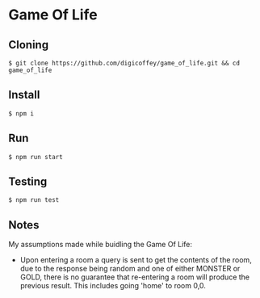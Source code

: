 Game Of Life
============


Cloning
-------

    $ git clone https://github.com/digicoffey/game_of_life.git && cd game_of_life


Install
----------

    $ npm i


Run
-------

    $ npm run start


Testing
-------

    $ npm run test


Notes
-----------

My assumptions made while buidling the Game Of Life:

- Upon entering a room a query is sent to get the contents of the room, due to the response being random and one of either MONSTER or GOLD, there is no guarantee that re-entering a room will produce the previous result. This includes going 'home' to room 0,0.
